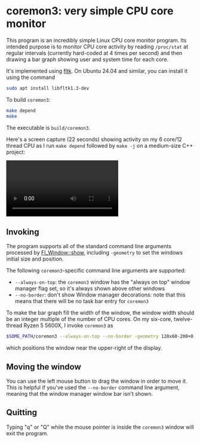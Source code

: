 # coremon3: very simple CPU core monitor

This program is an incredibly simple Linux CPU core monitor program.
Its intended purpose is to monitor CPU core activity by reading
`/proc/stat` at regular intervals (currently hard-coded at 4 times
per second) and then drawing a bar graph showing user and system time
for each core.

It's implemented using [fltk](https://www.fltk.org/). On Ubuntu 24.04
and similar, you can install it using the command

```bash
sudo apt install libfltk1.3-dev
```

To build `coremon3`:

```bash
make depend
make
```

The executable is `build/coremon3`.

Here's a screen capture (22 seconds) showing activity on my 6 core/12 thread
CPU as I run `make depend` followed by `make -j` on a medium-size C++
project:

![screen capture video](vid/recording.mp4)

## Invoking

The program supports all of the standard command line arguments
processed by [Fl_Window::show](https://www.fltk.org/doc-1.3/classFl__Window.html#a0d75dfcdc8fb797f9247482da1e0152b),
including `-geometry` to set the windows initial size and position.

The following `coremon3`-specific command line arguments are supported:

* `--always-on-top`: the `coremon3` window has the "always on top"
  window manager flag set, so it's always shown above other windows
* `--no-border`: don't show Window manager decorations: note that this
  means that there will be no task bar entry for `coremon3`

To make the bar graph fill the width of the window, the window width
should be an integer multiple of the number of CPU cores. On my six-core,
twelve-thread Ryzen 5 5600X, I invoke `coremon3` as

```bash
$SOME_PATH/coremon3 --always-on-top --no-border -geometry 120x60-200+0
```

which positions the window near the upper-right of the display.

## Moving the window

You can use the left mouse button to drag the window in order to move
it. This is helpful if you've used the `--no-border` command line argument,
meaning that the window manager window bar isn't shown.

## Quitting

Typing "q" or "Q" while the mouse pointer is inside the `coremon3`
window will exit the program.
